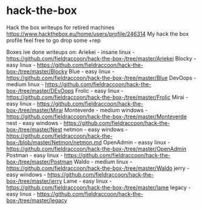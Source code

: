 # hack-the-box
Hack the box writeups for retired machines
https://www.hackthebox.eu/home/users/profile/246314
My hack the box profile feel free to go drop some +rep

Boxes ive done writeups on:
Ariekei - insane linux - https://github.com/fieldraccoon/hack-the-box-/tree/master/Ariekei
Blocky - easy linux - https://github.com/fieldraccoon/hack-the-box-/tree/master/Blocky
Blue - easy linux - https://github.com/fieldraccoon/hack-the-box-/tree/master/Blue
DevOops - medium linux - https://github.com/fieldraccoon/hack-the-box-/tree/master/DEvOops
Frolic - easy linux - https://github.com/fieldraccoon/hack-the-box-/tree/master/Frolic
Mirai - easy linux - https://github.com/fieldraccoon/hack-the-box-/tree/master/Mirai
Monteverde - medium windows - https://github.com/fieldraccoon/hack-the-box-/tree/master/Monteverde
nest - easy windows - https://github.com/fieldraccoon/hack-the-box-/tree/master/Nest
netmon - easy windows - https://github.com/fieldraccoon/hack-the-box-/blob/master/Netmon/netmon.md
OpenAdmin - eassy linux - https://github.com/fieldraccoon/hack-the-box-/tree/master/OpenAdmin
Postman - easy linux - https://github.com/fieldraccoon/hack-the-box-/tree/master/Postman
Waldo - medium linux - https://github.com/fieldraccoon/hack-the-box-/tree/master/Waldo
jerry - easy windows - https://github.com/fieldraccoon/hack-the-box-/tree/master/jerry
Lame - easy linux - https://github.com/fieldraccoon/hack-the-box-/tree/master/lame
legacy - easy linux - https://github.com/fieldraccoon/hack-the-box-/tree/master/legacy
